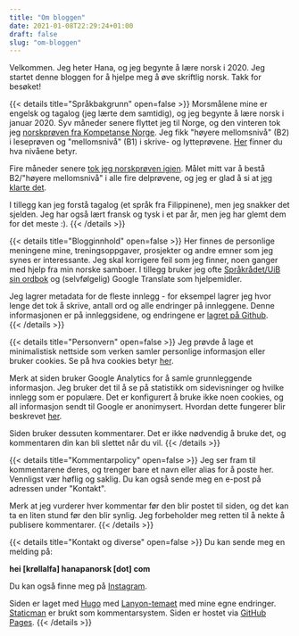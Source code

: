 ```yaml
---
title: "Om bloggen"
date: 2021-01-08T22:29:24+01:00
draft: false
slug: "om-bloggen"
---
```


Velkommen. Jeg heter Hana, og jeg begynte å lære norsk i 2020. Jeg startet denne bloggen for å hjelpe meg å øve skriftlig norsk. Takk for besøket!  

{{< details title="Språkbakgrunn" open=false >}}
Morsmålene mine er engelsk og tagalog (jeg lærte dem samtidig), og jeg begynte å lære norsk i januar 2020. Syv måneder senere flyttet jeg til Norge, og den vinteren tok jeg [norskprøven fra Kompetanse Norge](https://www.kompetansenorge.no/prover/norskprove/om-proven/). Jeg fikk "høyere mellomsnivå" (B2) i leseprøven og "mellomsnivå" (B1) i skrive- og lytteprøvene. [Her](https://en.wikipedia.org/wiki/Common_European_Framework_of_Reference_for_Languages#Common_reference_levels) finner du hva nivåene betyr.

Fire måneder senere [tok jeg norskprøven igjen](/post/erfaring-den-muntlige-norskproven/). Målet mitt var å bestå B2/"høyere mellomsnivå" i alle fire delprøvene, og jeg er glad å si at [jeg klarte det](/post/b2-jeg-klarte-det/). 

I tillegg kan jeg forstå tagalog (et språk fra Filippinene), men jeg snakker det sjelden. Jeg har også lært fransk og tysk i et par år, men jeg har glemt dem for det meste :). 
{{< /details >}}

{{< details title="Blogginnhold" open=false >}}
Her finnes de personlige meningene mine, treningsoppgaver, prosjekter og andre emner som jeg synes er interessante. Jeg skal korrigere feil som jeg finner, noen ganger med hjelp fra min norske samboer. I tillegg bruker jeg ofte [Språkrådet/UiB sin ordbok](https://ordbok.uib.no/perl/ordbok.cgi) og (selvfølgelig) Google Translate som hjelpemidler. 

Jeg lagrer metadata for de fleste innlegg - for eksempel lagrer jeg hvor lenge det tok å skrive, antall ord og alle endringer på innleggene. Denne informasjonen er på innleggsidene, og endringene er [lagret på Github](https://github.com/hgonzal/pa-norsk).  
{{< /details >}}

{{< details title="Personvern" open=false >}}
Jeg prøvde å lage et minimalistisk nettside som verken samler personlige informasjon eller bruker cookies. Se på hva cookies betyr [her](https://www.datatilsynet.no/personvern-pa-ulike-omrader/internett-og-apper/cookies/). 

Merk at siden bruker Google Analytics for å samle grunnleggende informasjon. Jeg bruker det til å se på statistikk om sidevisninger og hvilke innlegg som er populære. Det er konfigurert å bruke ikke noen cookies, og all informasjon sendt til Google er anonimysert. Hvordan dette fungerer blir beskrevet [her](https://gohugo.io/about/hugo-and-gdpr/). 

Siden bruker dessuten kommentarer. Det er ikke nødvendig å bruke det, og kommentaren din kan bli slettet når du vil.
{{< /details >}}

{{< details title="Kommentarpolicy" open=false >}}
Jeg ser fram til kommentarene deres, og trenger bare et navn eller alias for å poste her. Vennligst vær høflig og saklig. Du kan også sende meg en e-post på adressen under "Kontakt". 

Merk at jeg vurderer hver kommentar før den blir postet til siden, og det kan ta en liten stund før den blir synlig. Jeg forbeholder meg retten til å nekte å publisere kommentarer. 
{{< /details >}}

{{< details title="Kontakt og diverse" open=false >}}
Du kan sende meg en melding på:

**hei [krøllalfa] hanapanorsk [dot] com**

Du kan også finne meg på [Instagram](https://instagram.com/hanaeyes). 

Siden er laget med [Hugo](https://gohugo.io/) med [Lanyon-temaet](https://themes.gohugo.io/lanyon/) med mine egne endringer. [Staticman](https://staticman.net/) er brukt som kommentarsystem. 
Siden er hostet via [GitHub Pages](https://pages.github.com/). 
{{< /details >}}

